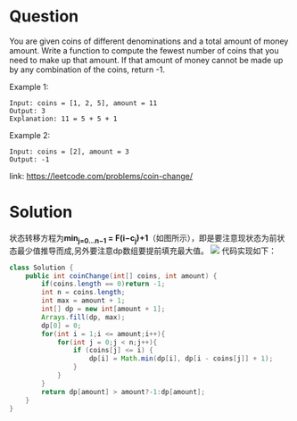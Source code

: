 # Question
You are given coins of different denominations and a total amount of money amount. Write a function to compute the fewest number of coins that you need to make up that amount. If that amount of money cannot be made up by any combination of the coins, return -1.

Example 1:
    
    Input: coins = [1, 2, 5], amount = 11
    Output: 3 
    Explanation: 11 = 5 + 5 + 1
Example 2:

    Input: coins = [2], amount = 3
    Output: -1

link: https://leetcode.com/problems/coin-change/
# Solution
状态转移方程为**min<sub>j=0…n−1</sub> = F(i−c<sub>j</sub>)+1**（如图所示），即是要注意现状态为前状态最少值推导而成,另外要注意dp数组要提前填充最大值。
![](https://assets.leetcode.com/static_assets/media/original_images/322_coin_change_table.png)
代码实现如下：
```java
class Solution {
    public int coinChange(int[] coins, int amount) {
        if(coins.length == 0)return -1;
        int n = coins.length;
        int max = amount + 1;
        int[] dp = new int[amount + 1];
        Arrays.fill(dp, max);
        dp[0] = 0;
        for(int i = 1;i <= amount;i++){
            for(int j = 0;j < n;j++){
                if (coins[j] <= i) {
                    dp[i] = Math.min(dp[i], dp[i - coins[j]] + 1);
                }
            }
        }
        return dp[amount] > amount?-1:dp[amount];
    }
}
```
